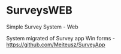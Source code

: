 # SurveysWEB
Simple Survey System - Web

System migrated of Survey app Win forms - https://github.com/Meiteusz/SurveyApp
